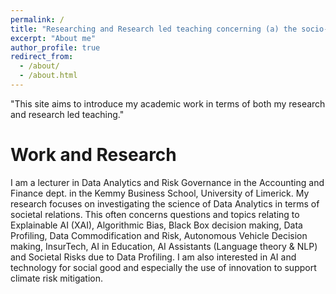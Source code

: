 ```yaml
---
permalink: /
title: "Researching and Research led teaching concerning (a) the socio-economic relationality of Data and AI centred innovation and business models, and (b) the potenital positive applicaitons of data and AI innovation."
excerpt: "About me"
author_profile: true
redirect_from: 
  - /about/
  - /about.html
---
```

"This site aims to introduce my academic work in terms of both my research and research led teaching."

Work and Research
======
I am a lecturer in Data Analytics and Risk Governance in the Accounting and Finance dept. in the Kemmy Business School, University of Limerick. My research focuses on investigating the science of Data Analytics in terms of societal relations. This often concerns questions and topics relating to Explainable AI (XAI), Algorithmic Bias, Black Box decision making, Data Profiling, Data Commodification and Risk, Autonomous Vehicle Decision making, InsurTech, AI in Education, AI Assistants (Language theory & NLP) and Societal Risks due to Data Profiling. I am also interested in AI and technology for social good and especially the use of innovation to support climate risk mitigation.
